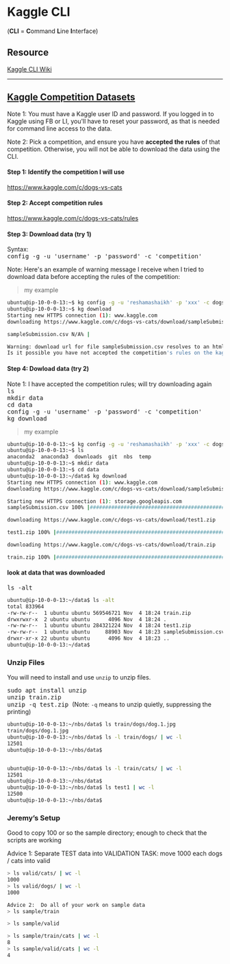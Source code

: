 # Kaggle CLI
(**CLI** = **C**ommand **L**ine **I**nterface)  

## Resource
[Kaggle CLI Wiki](http://wiki.fast.ai/index.php/Kaggle_CLI)

---

## [Kaggle Competition Datasets](https://www.kaggle.com/datasets)
Note 1:  You must have a Kaggle user ID and password.  If you logged in to Kaggle using FB or LI, you'll have to reset your password, as that is needed for command line access to the data.  

Note 2:  Pick a competition, and ensure you have **accepted the rules** of that competition.  Otherwise, you will not be able to download the data using the CLI.



#### Step 1:  Identify the competition I will use
https://www.kaggle.com/c/dogs-vs-cats

#### Step 2:  Accept competition rules  
https://www.kaggle.com/c/dogs-vs-cats/rules

#### Step 3:  Download data (try 1)
Syntax:  
<kbd> config -g -u 'username' -p 'password' -c 'competition' </kbd>  

Note:  Here's an example of warning message I receive when I tried to download data before accepting the rules of the competition:  
>my example
```bash
ubuntu@ip-10-0-0-13:~$ kg config -g -u 'reshamashaikh' -p 'xxx' -c dogs-vs-cats
ubuntu@ip-10-0-0-13:~$ kg download
Starting new HTTPS connection (1): www.kaggle.com
downloading https://www.kaggle.com/c/dogs-vs-cats/download/sampleSubmission.csv

sampleSubmission.csv N/A% |                                                                                                                   | ETA:  --:--:--   0.0 s/B

Warning: download url for file sampleSubmission.csv resolves to an html document rather than a downloadable file. 
Is it possible you have not accepted the competition's rules on the kaggle website?
```
#### Step 4:  Dowload data (try 2)
Note 1:  I have accepted the competition rules; will try downloading again  
<kbd> ls </kbd>  
<kbd> mkdir data </kbd>  
<kbd> cd data </kbd>  
<kbd> config -g -u 'username' -p 'password' -c 'competition' </kbd>  
<kbd> kg download </kbd>  
>my example
```bash
ubuntu@ip-10-0-0-13:~$ kg config -g -u 'reshamashaikh' -p 'xxx' -c dogs-vs-cats
ubuntu@ip-10-0-0-13:~$ ls
anaconda2  anaconda3  downloads  git  nbs  temp
ubuntu@ip-10-0-0-13:~$ mkdir data
ubuntu@ip-10-0-0-13:~$ cd data
ubuntu@ip-10-0-0-13:~/data$ kg download
Starting new HTTPS connection (1): www.kaggle.com
downloading https://www.kaggle.com/c/dogs-vs-cats/download/sampleSubmission.csv

Starting new HTTPS connection (1): storage.googleapis.com
sampleSubmission.csv 100% |##################################################################################################################| Time: 0:00:00 320.2 KiB/s

downloading https://www.kaggle.com/c/dogs-vs-cats/download/test1.zip

test1.zip 100% |#############################################################################################################################| Time: 0:00:08  32.5 MiB/s

downloading https://www.kaggle.com/c/dogs-vs-cats/download/train.zip

train.zip 100% |#############################################################################################################################| Time: 0:00:17  31.4 MiB/s
```
#### look at data that was downloaded
<kbd> ls -alt </kdb>  
```bash
ubuntu@ip-10-0-0-13:~/data$ ls -alt
total 833964
-rw-rw-r--  1 ubuntu ubuntu 569546721 Nov  4 18:24 train.zip
drwxrwxr-x  2 ubuntu ubuntu      4096 Nov  4 18:24 .
-rw-rw-r--  1 ubuntu ubuntu 284321224 Nov  4 18:24 test1.zip
-rw-rw-r--  1 ubuntu ubuntu     88903 Nov  4 18:23 sampleSubmission.csv
drwxr-xr-x 22 ubuntu ubuntu      4096 Nov  4 18:23 ..
ubuntu@ip-10-0-0-13:~/data$ 
```

### Unzip Files
You will need to install and use `unzip` to unzip files.

<kbd> sudo apt install unzip </kbd>  
<kbd> unzip train.zip </kbd>  
<kbd> unzip -q test.zip </kbd>  (Note:  `-q` means to unzip quietly, suppressing the printing)  

```bash
ubuntu@ip-10-0-0-13:~/nbs/data$ ls train/dogs/dog.1.jpg
train/dogs/dog.1.jpg
ubuntu@ip-10-0-0-13:~/nbs/data$ ls -l train/dogs/ | wc -l
12501
ubuntu@ip-10-0-0-13:~/nbs/data$ 


ubuntu@ip-10-0-0-13:~/nbs/data$ ls -l train/cats/ | wc -l
12501
ubuntu@ip-10-0-0-13:~/nbs/data$
ubuntu@ip-10-0-0-13:~/nbs/data$ ls test1 | wc -l
12500
ubuntu@ip-10-0-0-13:~/nbs/data$ 
```

### Jeremy’s Setup
Good to copy 100 or so the sample directory; enough to check that the scripts are working

Advice 1:  Separate TEST data into VALIDATION
TASK:  move 1000 each dogs / cats into valid 
```bash
> ls valid/cats/ | wc -l
1000
> ls valid/dogs/ | wc -l
1000

Advice 2:  Do all of your work on sample data
> ls sample/train

> ls sample/valid

> ls sample/train/cats | wc -l
8
> ls sample/valid/cats | wc -l
4
```
